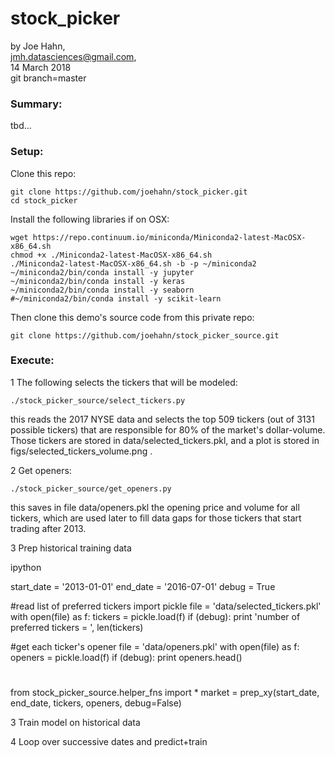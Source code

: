 # stock_picker

by Joe Hahn,<br />
jmh.datasciences@gmail.com,<br />
14 March 2018<br />
git branch=master

### Summary:
tbd...

### Setup:

Clone this repo:

    git clone https://github.com/joehahn/stock_picker.git
    cd stock_picker

Install the following libraries if on OSX:

    wget https://repo.continuum.io/miniconda/Miniconda2-latest-MacOSX-x86_64.sh
    chmod +x ./Miniconda2-latest-MacOSX-x86_64.sh
    ./Miniconda2-latest-MacOSX-x86_64.sh -b -p ~/miniconda2
    ~/miniconda2/bin/conda install -y jupyter
    ~/miniconda2/bin/conda install -y keras
    ~/miniconda2/bin/conda install -y seaborn
    #~/miniconda2/bin/conda install -y scikit-learn

Then clone this demo's source code from this private repo:

    git clone https://github.com/joehahn/stock_picker_source.git


### Execute:

1 The following selects the tickers that will be modeled:

    ./stock_picker_source/select_tickers.py

this reads the 2017 NYSE data and selects the top 509 tickers (out of 3131 possible tickers)
that are responsible for 80% of the market's dollar-volume. Those tickers are stored
in data/selected_tickers.pkl, and a plot is stored in figs/selected_tickers_volume.png .

2 Get openers:

    ./stock_picker_source/get_openers.py

this saves in file data/openers.pkl the opening price and volume for all tickers,
which are used later to fill data gaps for those tickers that start trading after 2013.

3 Prep historical training data

ipython

start_date = '2013-01-01'
end_date = '2016-07-01'
debug = True

#read list of preferred tickers
import pickle
file = 'data/selected_tickers.pkl'
with open(file) as f:
    tickers = pickle.load(f)
if (debug):
    print 'number of preferred tickers = ', len(tickers)

#get each ticker's opener
file = 'data/openers.pkl'
with open(file) as f:
    openers = pickle.load(f)
if (debug):
    print openers.head()

#
from stock_picker_source.helper_fns import *
market = prep_xy(start_date, end_date, tickers, openers, debug=False)

3 Train model on historical data

4 Loop over successive dates and predict+train



